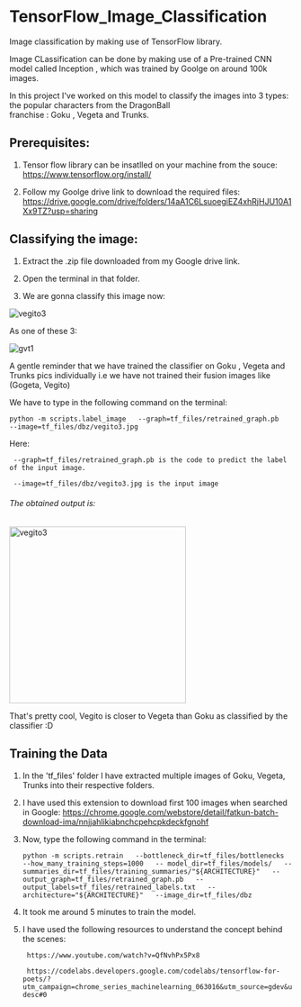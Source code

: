 # TensorFlow_Image_Classification
Image classification by making use of TensorFlow library.

Image CLassification can be done by making use of a Pre-trained CNN model called Inception , which was trained by Goolge on around 100k images.

In this project I've worked on this model to classify the images into 3 types: the popular characters from the DragonBall  
franchise : Goku , Vegeta and Trunks.

## Prerequisites:

1) Tensor flow library can be insatlled on your machine from the souce: https://www.tensorflow.org/install/

2) Follow my Goolge drive link to download the required files:     https://drive.google.com/drive/folders/14aA1C6LsuoegiEZ4xhRjHJU10A1Xx9TZ?usp=sharing

## Classifying the image:

1) Extract the .zip file downloaded from my Google drive link.

2) Open the terminal in that folder.

3) We are gonna classify this image now:

![vegito3](https://user-images.githubusercontent.com/37662337/40265513-50699d3e-5b57-11e8-92b9-872a6980b631.jpg)

As one of these 3:

![gvt1](https://user-images.githubusercontent.com/37662337/40265531-ae332cc8-5b57-11e8-9d08-f999c504e171.png)

A gentle reminder that we have trained the classifier on Goku , Vegeta and Trunks pics individually i.e we have not trained their fusion images like (Gogeta, Vegito)

We have to type in the following command on the terminal:

    
    python -m scripts.label_image   --graph=tf_files/retrained_graph.pb    --image=tf_files/dbz/vegito3.jpg

Here:
     
     --graph=tf_files/retrained_graph.pb is the code to predict the label of the input image.
     
     --image=tf_files/dbz/vegito3.jpg is the input image 
     
 ###### The obtained output is:
 
 <img width="314" alt="vegito3" src="https://user-images.githubusercontent.com/37662337/40265610-0992c258-5b59-11e8-83a4-d21532867cff.png">

That's pretty cool, Vegito is closer to Vegeta than Goku as classified by the classifier :D 

## Training the Data

1) In the 'tf_files' folder I have extracted multiple images of Goku, Vegeta, Trunks into their respective folders.

2) I have used this extension to download first 100 images when searched in Google: https://chrome.google.com/webstore/detail/fatkun-batch-download-ima/nnjjahlikiabnchcpehcpkdeckfgnohf

3) Now, type the following command in the terminal:

       python -m scripts.retrain   --bottleneck_dir=tf_files/bottlenecks   --how_many_training_steps=1000   -- model_dir=tf_files/models/   --summaries_dir=tf_files/training_summaries/"${ARCHITECTURE}"   --output_graph=tf_files/retrained_graph.pb   --output_labels=tf_files/retrained_labels.txt   --architecture="${ARCHITECTURE}"   --image_dir=tf_files/dbz

4) It took me around 5 minutes to train the model.

5) I have used the following resources to understand the concept behind the scenes:
 
        https://www.youtube.com/watch?v=QfNvhPx5Px8
 
        https://codelabs.developers.google.com/codelabs/tensorflow-for-poets/? utm_campaign=chrome_series_machinelearning_063016&utm_source=gdev&utm_medium=yt-desc#0
 
     


